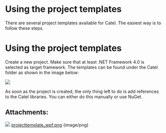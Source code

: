 # Using the project templates

There are several project templates available for Catel. The easiest way is to follow these steps.

# Using the project templates

Create a new project. Make sure that at least .NET Framework 4.0 is selected as target framework. The templates can be found under the Catel folder as shown in the image below:

![](attachments/622643/1015822.png)

As soon as the project is created, the only thing left to do is add references to the Catel libraries. You can either do this manually or use NuGet.

## Attachments:

![](images/icons/bullet_blue.gif) [projecttemplate\_wpf.png](attachments/622643/1015822.png) (image/png)

